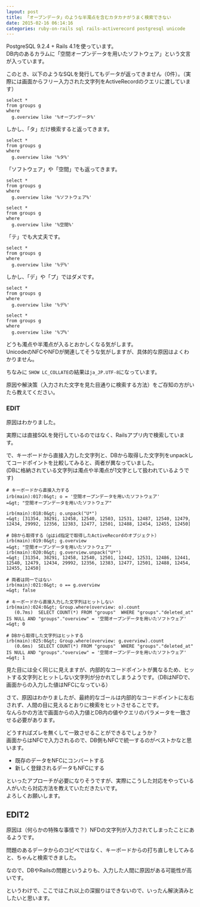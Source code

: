 ```yaml
---
layout: post
title: 「オープンデータ」のような半濁点を含むカタカナがうまく検索できない
date: 2015-02-16 06:14:16
categories: ruby-on-rails sql rails-activerecord postgresql unicode
---
```

<p>PostgreSQL 9.2.4 + Rails 4.1を使っています。<br>
DB内のあるカラムに「空間オープンデータを用いたソフトウェア」という文言が入っています。</p>

<p>このとき、以下のようなSQLを発行してもデータが返ってきません（0件）。（実際には画面からフリー入力された文字列をActiveRecordのクエリに渡しています）</p>

```
select * 
from groups g 
where 
  g.overview like '%オープンデータ%'
```

<p>しかし、「タ」だけ検索すると返ってきます。</p>

```
select * 
from groups g 
where 
  g.overview like '%タ%'
```

<p>「ソフトウェア」や「空間」でも返ってきます。</p>

```
select * 
from groups g 
where 
  g.overview like '%ソフトウェア%'

select * 
from groups g 
where 
  g.overview like '%空間%'
```

<p>「テ」でも大丈夫です。</p>

```
select * 
from groups g 
where 
  g.overview like '%デ%'
```

<p>しかし、「デ」や「プ」ではダメです。</p>

```
select * 
from groups g 
where 
  g.overview like '%デ%'

select * 
from groups g 
where 
  g.overview like '%プ%'
```

<p>どうも濁点や半濁点が入るとおかしくなる気がします。<br>
UnicodeのNFCやNFDが関連してそうな気がしますが、具体的な原因はよくわかりません。</p>

<p>ちなみに <code>SHOW LC_COLLATE</code>の結果は<code>ja_JP.UTF-8</code>になっています。</p>

<p>原因や解決策（入力された文字を見た目通りに検索する方法）をご存知の方がいたら教えてください。</p>

<h3>EDIT</h3>

<p>原因はわかりました。</p>

<p>実際には直接SQLを発行しているのではなく、Railsアプリ内で検索しています。</p>

<p>で、キーボードから直接入力した文字列と、DBから取得した文字列をunpackしてコードポイントを比較してみると、両者が異なっていました。<br>
(DBに格納されている文字列は濁点や半濁点が1文字として扱われているようです)</p>

```
# キーボードから直接入力する
irb(main):017:0&gt; o = '空間オープンデータを用いたソフトウェア'
=&gt; "空間オープンデータを用いたソフトウェア"

irb(main):018:0&gt; o.unpack("U*")
=&gt; [31354, 38291, 12458, 12540, 12503, 12531, 12487, 12540, 12479, 12434, 29992, 12356, 12383, 12477, 12501, 12488, 12454, 12455, 12450]

# DBから取得する（gはid指定で取得したActiveRecordのオブジェクト）
irb(main):019:0&gt; g.overview
=&gt; "空間オープンデータを用いたソフトウェア"
irb(main):020:0&gt; g.overview.unpack("U*")
=&gt; [31354, 38291, 12458, 12540, 12501, 12442, 12531, 12486, 12441, 12540, 12479, 12434, 29992, 12356, 12383, 12477, 12501, 12488, 12454, 12455, 12450]

# 両者は同一ではない
irb(main):021:0&gt; o == g.overview
=&gt; false

# キーボードから直接入力した文字列はヒットしない
irb(main):024:0&gt; Group.where(overview: o).count
   (0.7ms)  SELECT COUNT(*) FROM "groups"  WHERE "groups"."deleted_at" IS NULL AND "groups"."overview" = '空間オープンデータを用いたソフトウェア'
=&gt; 0

# DBから取得した文字列はヒットする
irb(main):025:0&gt; Group.where(overview: g.overview).count
   (0.6ms)  SELECT COUNT(*) FROM "groups"  WHERE "groups"."deleted_at" IS NULL AND "groups"."overview" = '空間オープンデータを用いたソフトウェア'
=&gt; 1
```

<p>見た目には全く同じに見えますが、内部的なコードポイントが異なるため、ヒットする文字列とヒットしない文字列が分かれてしまうようです。（DBはNFDで、画面からの入力した値はNFCになっている）</p>

<p>さて、原因はわかりましたが、最終的なゴールは内部的なコードポイントに左右されず、人間の目に見えるとおりに検索をヒットさせることです。<br>
なんらかの方法で画面からの入力値とDB内の値やクエリのパラメータを一致させる必要があります。</p>

<p>どうすればズレを無くして一致させることができるでしょうか？<br>
画面からはNFCで入力されるので、DB側もNFCで統一するのがベストかなと思います。</p>

<ul>
<li>既存のデータをNFCにコンバートする</li>
<li>新しく登録されるデータもNFCにする</li>
</ul>

<p>といったアプローチが必要になりそうですが、実際にこうした対応をやっている人がいたら対応方法を教えていただきたいです。<br>
よろしくお願いします。</p>

<h2>EDIT2</h2>

<p>原因は（何らかの特殊な事情で？）NFDの文字列が入力されてしまったことにあるようです。</p>

<p>問題のあるデータからのコピペではなく、キーボードからの打ち直しをしてみると、ちゃんと検索できました。</p>

<p>なので、DBやRailsの問題というよりも、入力した人間に原因がある可能性が高いです。</p>

<p>というわけで、ここではこれ以上の深掘りはできないので、いったん解決済みとしたいと思います。</p>
